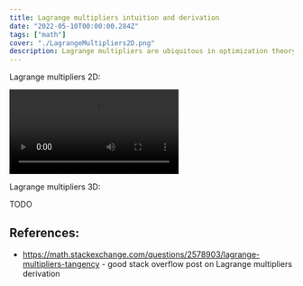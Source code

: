 ```yaml
---
title: Lagrange multipliers intuition and derivation
date: "2022-05-10T00:00:00.284Z"
tags: ["math"]
cover: "./LagrangeMultipliers2D.png"
description: Lagrange multipliers are ubiquitous in optimization theory and natural sciences, such as mechanics and statistical physics. Here I work out its intuition and derivation.
---
```


Lagrange multipliers 2D:

![Lagrange multipliers 2D scene](LagrangeMultipliers2DScene.mp4)

Lagrange multipliers 3D:

TODO

## References:
* https://math.stackexchange.com/questions/2578903/lagrange-multipliers-tangency - good stack overflow post on Lagrange multipliers derivation